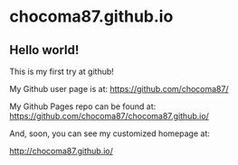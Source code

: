 # chocoma87.github.io

## Hello world!

This is my first try at github!

My Github user page is at: 
https://github.com/chocoma87/

My Github Pages repo can be found at:  
https://github.com/chocoma87/chocoma87.github.io/

And, soon, you can see my customized homepage at:

http://chocoma87.github.io/
